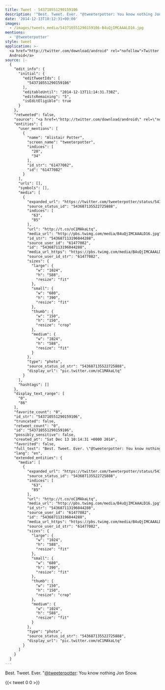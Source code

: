 ```yaml
---
title: Tweet - 543710551290159106
description: '"Best. Tweet. Ever. "@tweeterpotter: You know nothing Jon Snow. "'
date: '2014-12-13T10:12:31+00:00'
images:
  - /images/tweets_media/543710551290159106-B4uQjIMCAAALD16.jpg
mentions:
  - '@tweeterpotter'
style: tweet
application: >-
  <a href="http://twitter.com/download/android" rel="nofollow">Twitter for
  Android</a>
source: |-
  {
    "edit_info": {
      "initial": {
        "editTweetIds": [
          "543710551290159106"
        ],
        "editableUntil": "2014-12-13T11:14:31.738Z",
        "editsRemaining": "5",
        "isEditEligible": true
      }
    },
    "retweeted": false,
    "source": "<a href=\"http://twitter.com/download/android\" rel=\"nofollow\">Twitter for Android</a>",
    "entities": {
      "user_mentions": [
        {
          "name": "Alistair Potter",
          "screen_name": "tweeterpotter",
          "indices": [
            "20",
            "34"
          ],
          "id_str": "61477082",
          "id": "61477082"
        }
      ],
      "urls": [],
      "symbols": [],
      "media": [
        {
          "expanded_url": "https://twitter.com/tweeterpotter/status/543687135522725888/photo/1",
          "source_status_id": "543687135522725888",
          "indices": [
            "63",
            "85"
          ],
          "url": "http://t.co/oC1MAkaLtq",
          "media_url": "http://pbs.twimg.com/media/B4uQjIMCAAALD16.jpg",
          "id_str": "543687113196044288",
          "source_user_id": "61477082",
          "id": "543687113196044288",
          "media_url_https": "https://pbs.twimg.com/media/B4uQjIMCAAALD16.jpg",
          "source_user_id_str": "61477082",
          "sizes": {
            "large": {
              "w": "1024",
              "h": "588",
              "resize": "fit"
            },
            "small": {
              "w": "680",
              "h": "390",
              "resize": "fit"
            },
            "thumb": {
              "w": "150",
              "h": "150",
              "resize": "crop"
            },
            "medium": {
              "w": "1024",
              "h": "588",
              "resize": "fit"
            }
          },
          "type": "photo",
          "source_status_id_str": "543687135522725888",
          "display_url": "pic.twitter.com/oC1MAkaLtq"
        }
      ],
      "hashtags": []
    },
    "display_text_range": [
      "0",
      "86"
    ],
    "favorite_count": "0",
    "id_str": "543710551290159106",
    "truncated": false,
    "retweet_count": "0",
    "id": "543710551290159106",
    "possibly_sensitive": false,
    "created_at": "Sat Dec 13 10:14:31 +0000 2014",
    "favorited": false,
    "full_text": "Best. Tweet. Ever. \"@tweeterpotter: You know nothing Jon Snow. http://t.co/oC1MAkaLtq\"",
    "lang": "en",
    "extended_entities": {
      "media": [
        {
          "expanded_url": "https://twitter.com/tweeterpotter/status/543687135522725888/photo/1",
          "source_status_id": "543687135522725888",
          "indices": [
            "63",
            "85"
          ],
          "url": "http://t.co/oC1MAkaLtq",
          "media_url": "http://pbs.twimg.com/media/B4uQjIMCAAALD16.jpg",
          "id_str": "543687113196044288",
          "source_user_id": "61477082",
          "id": "543687113196044288",
          "media_url_https": "https://pbs.twimg.com/media/B4uQjIMCAAALD16.jpg",
          "source_user_id_str": "61477082",
          "sizes": {
            "large": {
              "w": "1024",
              "h": "588",
              "resize": "fit"
            },
            "small": {
              "w": "680",
              "h": "390",
              "resize": "fit"
            },
            "thumb": {
              "w": "150",
              "h": "150",
              "resize": "crop"
            },
            "medium": {
              "w": "1024",
              "h": "588",
              "resize": "fit"
            }
          },
          "type": "photo",
          "source_status_id_str": "543687135522725888",
          "display_url": "pic.twitter.com/oC1MAkaLtq"
        }
      ]
    }
  }
---
```

Best. Tweet. Ever. "[@tweeterpotter](https://twitter.com/@tweeterpotter): You know nothing Jon Snow. 
    
{{< tweet 0 0 >}}
    
